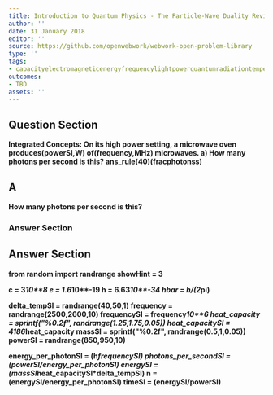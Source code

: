 ```yaml
---
title: Introduction to Quantum Physics - The Particle-Wave Duality Reviewed
author: ''
date: 31 January 2018
editor: ''
source: https://github.com/openwebwork/webwork-open-problem-library
type: ''
tags:
- capacityelectromagneticenergyfrequencylightpowerquantumradiationtemperaturethermal
outcomes:
- TBD
assets: ''
---
```


## Question Section 

<b>
<b>Integrated Concepts:<b> On its high power setting, a microwave oven produces(powerSI,W) of(frequency,MHz) microwaves.
a) How many photons per second is this?
ans_rule(40)(fracphotonss)

## A
How many photons per second is this?
### Answer Section


## Answer Section

from random import randrange
showHint = 3

c = 3*10**8
e = 1.6*10**-19
h = 6.63*10**-34
hbar = h/(2*pi)

delta_tempSI = randrange(40,50,1)
frequency = randrange(2500,2600,10)
frequencySI = frequency*10**6
heat_capacity = sprintf("%0.2f", randrange(1.25,1.75,0.05))
heat_capacitySI = 4186*heat_capacity
massSI = sprintf("%0.2f", randrange(0.5,1,0.05))
powerSI = randrange(850,950,10)

energy_per_photonSI = (h*frequencySI)
photons_per_secondSI = (powerSI/energy_per_photonSI)
energySI = (massSI*heat_capacitySI*delta_tempSI)
n = (energySI/energy_per_photonSI)
timeSI = (energySI/powerSI)